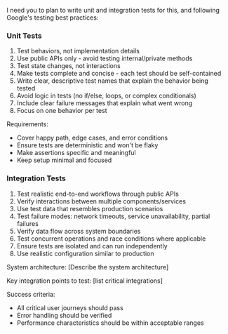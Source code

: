 I need you to plan to write unit and integration tests for this, and following Google's testing best practices:

### Unit Tests

1. Test behaviors, not implementation details
2. Use public APIs only - avoid testing internal/private methods
3. Test state changes, not interactions
4. Make tests complete and concise - each test should be self-contained
5. Write clear, descriptive test names that explain the behavior being tested
6. Avoid logic in tests (no if/else, loops, or complex conditionals)
7. Include clear failure messages that explain what went wrong
8. Focus on one behavior per test

Requirements:
- Cover happy path, edge cases, and error conditions
- Ensure tests are deterministic and won't be flaky
- Make assertions specific and meaningful
- Keep setup minimal and focused

### Integration Tests

1. Test realistic end-to-end workflows through public APIs
2. Verify interactions between multiple components/services
3. Use test data that resembles production scenarios
4. Test failure modes: network timeouts, service unavailability, partial failures
5. Verify data flow across system boundaries
6. Test concurrent operations and race conditions where applicable
7. Ensure tests are isolated and can run independently
8. Use realistic configuration similar to production

System architecture:
[Describe the system architecture]

Key integration points to test:
[list critical integrations]

Success criteria:
- All critical user journeys should pass
- Error handling should be verified
- Performance characteristics should be within acceptable ranges